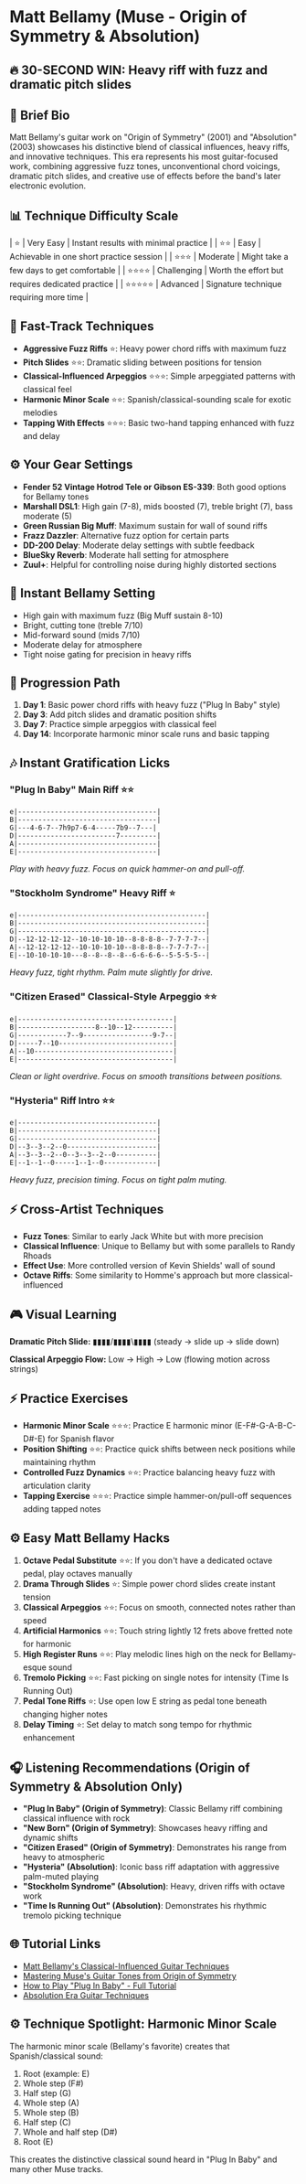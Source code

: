 # Matt Bellamy (Muse - Origin of Symmetry & Absolution)

## 🔥 30-SECOND WIN: Heavy riff with fuzz and dramatic pitch slides

## 🎸 Brief Bio
Matt Bellamy's guitar work on "Origin of Symmetry" (2001) and "Absolution" (2003) showcases his distinctive blend of classical influences, heavy riffs, and innovative techniques. This era represents his most guitar-focused work, combining aggressive fuzz tones, unconventional chord voicings, dramatic pitch slides, and creative use of effects before the band's later electronic evolution.

## 📊 Technique Difficulty Scale
| ⭐ | Very Easy | Instant results with minimal practice |
| ⭐⭐ | Easy | Achievable in one short practice session |
| ⭐⭐⭐ | Moderate | Might take a few days to get comfortable |
| ⭐⭐⭐⭐ | Challenging | Worth the effort but requires dedicated practice |
| ⭐⭐⭐⭐⭐ | Advanced | Signature technique requiring more time |

## 🚀 Fast-Track Techniques
- **Aggressive Fuzz Riffs** ⭐: Heavy power chord riffs with maximum fuzz
- **Pitch Slides** ⭐⭐: Dramatic sliding between positions for tension
- **Classical-Influenced Arpeggios** ⭐⭐⭐: Simple arpeggiated patterns with classical feel
- **Harmonic Minor Scale** ⭐⭐: Spanish/classical-sounding scale for exotic melodies
- **Tapping With Effects** ⭐⭐⭐: Basic two-hand tapping enhanced with fuzz and delay

## ⚙️ Your Gear Settings
- **Fender 52 Vintage Hotrod Tele or Gibson ES-339**: Both good options for Bellamy tones
- **Marshall DSL1**: High gain (7-8), mids boosted (7), treble bright (7), bass moderate (5)
- **Green Russian Big Muff**: Maximum sustain for wall of sound riffs
- **Frazz Dazzler**: Alternative fuzz option for certain parts
- **DD-200 Delay**: Moderate delay settings with subtle feedback
- **BlueSky Reverb**: Moderate hall setting for atmosphere
- **Zuul+**: Helpful for controlling noise during highly distorted sections

## 📱 Instant Bellamy Setting
- High gain with maximum fuzz (Big Muff sustain 8-10)
- Bright, cutting tone (treble 7/10)
- Mid-forward sound (mids 7/10)
- Moderate delay for atmosphere
- Tight noise gating for precision in heavy riffs

## 🔄 Progression Path
1. **Day 1**: Basic power chord riffs with heavy fuzz ("Plug In Baby" style)
2. **Day 3**: Add pitch slides and dramatic position shifts
3. **Day 7**: Practice simple arpeggios with classical feel
4. **Day 14**: Incorporate harmonic minor scale runs and basic tapping

## 🎶 Instant Gratification Licks

### "Plug In Baby" Main Riff ⭐⭐
```tab
e|----------------------------------|
B|----------------------------------|
G|---4-6-7--7h9p7-6-4-----7b9--7---|
D|------------------------7---------|
A|----------------------------------|
E|----------------------------------|
```
*Play with heavy fuzz. Focus on quick hammer-on and pull-off.*

### "Stockholm Syndrome" Heavy Riff ⭐
```tab
e|----------------------------------------------|
B|----------------------------------------------|
G|----------------------------------------------|
D|--12-12-12-12--10-10-10-10--8-8-8-8--7-7-7-7--|
A|--12-12-12-12--10-10-10-10--8-8-8-8--7-7-7-7--|
E|--10-10-10-10---8--8--8--8--6-6-6-6--5-5-5-5--|
```
*Heavy fuzz, tight rhythm. Palm mute slightly for drive.*

### "Citizen Erased" Classical-Style Arpeggio ⭐⭐
```tab
e|--------------------------------------|
B|-------------------8--10--12----------|
G|------------7--9-----------------9-7--|
D|-----7--10----------------------------|
A|--10----------------------------------|
E|--------------------------------------|
```
*Clean or light overdrive. Focus on smooth transitions between positions.*

### "Hysteria" Riff Intro ⭐⭐
```tab
e|----------------------------------|
B|----------------------------------|
G|----------------------------------|
D|--3--3--2--0----------------------|
A|--3--3--2--0--3--3--2--0----------|
E|--1--1--0-----1--1--0-------------|
```
*Heavy fuzz, precision timing. Focus on tight palm muting.*

## ⚡ Cross-Artist Techniques
- **Fuzz Tones**: Similar to early Jack White but with more precision
- **Classical Influence**: Unique to Bellamy but with some parallels to Randy Rhoads
- **Effect Use**: More controlled version of Kevin Shields' wall of sound
- **Octave Riffs**: Some similarity to Homme's approach but more classical-influenced

## 🎮 Visual Learning
**Dramatic Pitch Slide:**
▮▮▮▮/▮▮▮▮\▮▮▮▮ (steady → slide up → slide down)

**Classical Arpeggio Flow:**
Low → High → Low (flowing motion across strings)

## ⚡ Practice Exercises
- **Harmonic Minor Scale** ⭐⭐⭐: Practice E harmonic minor (E-F#-G-A-B-C-D#-E) for Spanish flavor
- **Position Shifting** ⭐⭐: Practice quick shifts between neck positions while maintaining rhythm
- **Controlled Fuzz Dynamics** ⭐⭐: Practice balancing heavy fuzz with articulation clarity
- **Tapping Exercise** ⭐⭐⭐: Practice simple hammer-on/pull-off sequences adding tapped notes

## ⚙️ Easy Matt Bellamy Hacks
1. **Octave Pedal Substitute** ⭐⭐: If you don't have a dedicated octave pedal, play octaves manually
2. **Drama Through Slides** ⭐: Simple power chord slides create instant tension
3. **Classical Arpeggios** ⭐⭐: Focus on smooth, connected notes rather than speed
4. **Artificial Harmonics** ⭐⭐: Touch string lightly 12 frets above fretted note for harmonic
5. **High Register Runs** ⭐⭐: Play melodic lines high on the neck for Bellamy-esque sound
6. **Tremolo Picking** ⭐⭐: Fast picking on single notes for intensity (Time Is Running Out)
7. **Pedal Tone Riffs** ⭐: Use open low E string as pedal tone beneath changing higher notes
8. **Delay Timing** ⭐: Set delay to match song tempo for rhythmic enhancement

## 🎧 Listening Recommendations (Origin of Symmetry & Absolution Only)
- **"Plug In Baby" (Origin of Symmetry)**: Classic Bellamy riff combining classical influence with rock
- **"New Born" (Origin of Symmetry)**: Showcases heavy riffing and dynamic shifts
- **"Citizen Erased" (Origin of Symmetry)**: Demonstrates his range from heavy to atmospheric
- **"Hysteria" (Absolution)**: Iconic bass riff adaptation with aggressive palm-muted playing
- **"Stockholm Syndrome" (Absolution)**: Heavy, driven riffs with octave work
- **"Time Is Running Out" (Absolution)**: Demonstrates his rhythmic tremolo picking technique

## 🌐 Tutorial Links
- [Matt Bellamy's Classical-Influenced Guitar Techniques](https://www.youtube.com/bellamy-classical-influence)
- [Mastering Muse's Guitar Tones from Origin of Symmetry](https://www.premierguitar.com/muse-origin-tone-guide)
- [How to Play "Plug In Baby" - Full Tutorial](https://www.guitarworld.com/plug-in-baby-tutorial)
- [Absolution Era Guitar Techniques](https://www.ultimate-guitar.com/muse-absolution-techniques)

## ⚙️ Technique Spotlight: Harmonic Minor Scale
The harmonic minor scale (Bellamy's favorite) creates that Spanish/classical sound:
1. Root (example: E)
2. Whole step (F#)
3. Half step (G)
4. Whole step (A)
5. Whole step (B)
6. Half step (C)
7. Whole and half step (D#)
8. Root (E)

This creates the distinctive classical sound heard in "Plug In Baby" and many other Muse tracks.